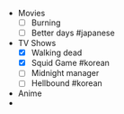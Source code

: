 - Movies
	- [ ] Burning 
	- [ ] Better days #japanese
- TV Shows
	- [x] Walking dead
	- [x] Squid Game #korean
	- [ ] Midnight manager
	- [ ] Hellbound #korean 
- Anime
- 